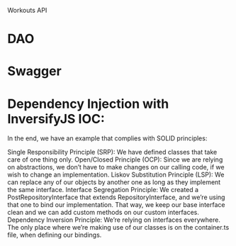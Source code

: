 Workouts API

# DAO
# Swagger
# Dependency Injection with InversifyJS IOC:

In the end, we have an example that complies with SOLID principles:

Single Responsibility Principle (SRP): We have defined classes that take care of one thing only.
Open/Closed Principle (OCP): Since we are relying on abstractions, we don’t have to make changes on our calling code, if we wish to change an implementation.
Liskov Substitution Principle (LSP): We can replace any of our objects by another one as long as they implement the same interface.
Interface Segregation Principle: We created a PostRepositoryInterface that extends RepositoryInterface, and we’re using that one to bind our implementation. That way, we keep our base interface clean and we can add custom methods on our custom interfaces.
Dependency Inversion Principle: We’re relying on interfaces everywhere. The only place where we’re making use of our classes is on the container.ts file, when defining our bindings.
